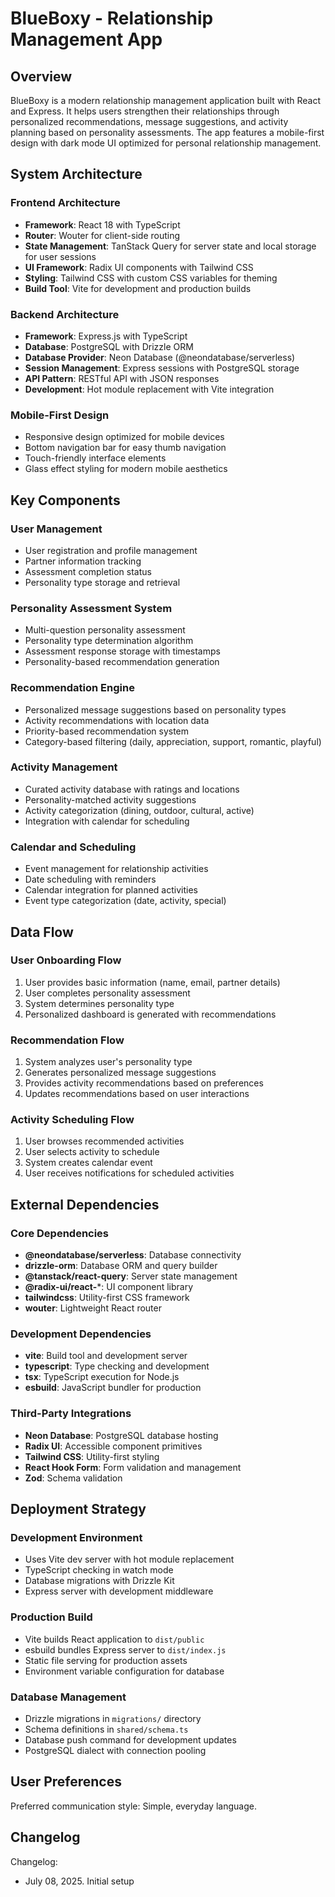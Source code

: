 # BlueBoxy - Relationship Management App

## Overview
BlueBoxy is a modern relationship management application built with React and Express. It helps users strengthen their relationships through personalized recommendations, message suggestions, and activity planning based on personality assessments. The app features a mobile-first design with dark mode UI optimized for personal relationship management.

## System Architecture

### Frontend Architecture
- **Framework**: React 18 with TypeScript
- **Router**: Wouter for client-side routing
- **State Management**: TanStack Query for server state and local storage for user sessions
- **UI Framework**: Radix UI components with Tailwind CSS
- **Styling**: Tailwind CSS with custom CSS variables for theming
- **Build Tool**: Vite for development and production builds

### Backend Architecture
- **Framework**: Express.js with TypeScript
- **Database**: PostgreSQL with Drizzle ORM
- **Database Provider**: Neon Database (@neondatabase/serverless)
- **Session Management**: Express sessions with PostgreSQL storage
- **API Pattern**: RESTful API with JSON responses
- **Development**: Hot module replacement with Vite integration

### Mobile-First Design
- Responsive design optimized for mobile devices
- Bottom navigation bar for easy thumb navigation
- Touch-friendly interface elements
- Glass effect styling for modern mobile aesthetics

## Key Components

### User Management
- User registration and profile management
- Partner information tracking
- Assessment completion status
- Personality type storage and retrieval

### Personality Assessment System
- Multi-question personality assessment
- Personality type determination algorithm
- Assessment response storage with timestamps
- Personality-based recommendation generation

### Recommendation Engine
- Personalized message suggestions based on personality types
- Activity recommendations with location data
- Priority-based recommendation system
- Category-based filtering (daily, appreciation, support, romantic, playful)

### Activity Management
- Curated activity database with ratings and locations
- Personality-matched activity suggestions
- Activity categorization (dining, outdoor, cultural, active)
- Integration with calendar for scheduling

### Calendar and Scheduling
- Event management for relationship activities
- Date scheduling with reminders
- Calendar integration for planned activities
- Event type categorization (date, activity, special)

## Data Flow

### User Onboarding Flow
1. User provides basic information (name, email, partner details)
2. User completes personality assessment
3. System determines personality type
4. Personalized dashboard is generated with recommendations

### Recommendation Flow
1. System analyzes user's personality type
2. Generates personalized message suggestions
3. Provides activity recommendations based on preferences
4. Updates recommendations based on user interactions

### Activity Scheduling Flow
1. User browses recommended activities
2. User selects activity to schedule
3. System creates calendar event
4. User receives notifications for scheduled activities

## External Dependencies

### Core Dependencies
- **@neondatabase/serverless**: Database connectivity
- **drizzle-orm**: Database ORM and query builder
- **@tanstack/react-query**: Server state management
- **@radix-ui/react-***: UI component library
- **tailwindcss**: Utility-first CSS framework
- **wouter**: Lightweight React router

### Development Dependencies
- **vite**: Build tool and development server
- **typescript**: Type checking and development
- **tsx**: TypeScript execution for Node.js
- **esbuild**: JavaScript bundler for production

### Third-Party Integrations
- **Neon Database**: PostgreSQL database hosting
- **Radix UI**: Accessible component primitives
- **Tailwind CSS**: Utility-first styling
- **React Hook Form**: Form validation and management
- **Zod**: Schema validation

## Deployment Strategy

### Development Environment
- Uses Vite dev server with hot module replacement
- TypeScript checking in watch mode
- Database migrations with Drizzle Kit
- Express server with development middleware

### Production Build
- Vite builds React application to `dist/public`
- esbuild bundles Express server to `dist/index.js`
- Static file serving for production assets
- Environment variable configuration for database

### Database Management
- Drizzle migrations in `migrations/` directory
- Schema definitions in `shared/schema.ts`
- Database push command for development updates
- PostgreSQL dialect with connection pooling

## User Preferences

Preferred communication style: Simple, everyday language.

## Changelog

Changelog:
- July 08, 2025. Initial setup